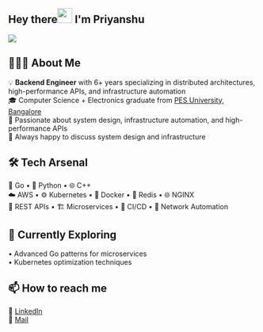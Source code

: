## Hey there<img src="https://raw.githubusercontent.com/MartinHeinz/MartinHeinz/master/wave.gif" width="30px">   I'm Priyanshu

![](https://komarev.com/ghpvc/?username=priykumar&abbreviated=true&base=1000)

## 👨🏻‍💻 About Me  
💡  **Backend Engineer** with 6+ years specializing in distributed architectures, high-performance APIs, and infrastructure automation   
🎓 Computer Science + Electronics graduate from [PES University, Bangalore](https://pes.edu/)  
🚀 Passionate about system design, infrastructure automation, and high-performance APIs    
🤝 Always happy to discuss system design and infrastructure  
     
     
## 🛠️ Tech Arsenal    
🐹 Go • 🐍 Python • 🌐 C++  
☁️ AWS  •  ⚙️ Kubernetes  •  🐳 Docker  •  💾 Redis  •  🌐 NGINX  
🔗 REST APIs  •  🏗️ Microservices  •  🚀 CI/CD  •  🤖 Network Automation  

## 🌟 Currently Exploring  
•  Advanced Go patterns for microservices  
•  Kubernetes optimization techniques  
<!--
ADD 2 SPACES AT THE END OF LINE TO GET NEWLINE
**priykumar/priykumar** is a ✨ _special_ ✨ repository because its `README.md` (this file) appears on your GitHub profile.
Staff Backend Engineer building scalable systems and infrastructure

Here are some ideas to get you started:

- 🔭 I’m currently working on ...
- 🌱 I’m currently learning ...
- 👯 I’m looking to collaborate on ...
- 🤔 I’m looking for help with ...
- 💬 Ask me about ...
- 📫 How to reach me: ...
- 😄 Pronouns: ...
- ⚡ Fun fact: ...
-->
## 📫 How to reach me   
💼 [LinkedIn](https://www.linkedin.com/in/priykumar/)  
📧 [Mail](pagrawalww@gmail.com) 
